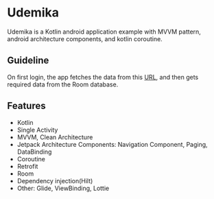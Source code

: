# Udemika 
Udemika is a Kotlin android application example with MVVM pattern, android architecture components, and kotlin coroutine.

## Guideline
On first login, the app fetches the data from this [URL](https://run.mocky.io/v3/ff57a2bf-1bad-4229-9ca1-62332e8c9f85), and then gets required data from the Room database. 

## Features
* Kotlin
* Single Activity
* MVVM, Clean Architecture
* Jetpack Architecture Components: Navigation Component, Paging, DataBinding
* Coroutine
* Retrofit
* Room
* Dependency injection(Hilt)
* Other: Glide, ViewBinding, Lottie
